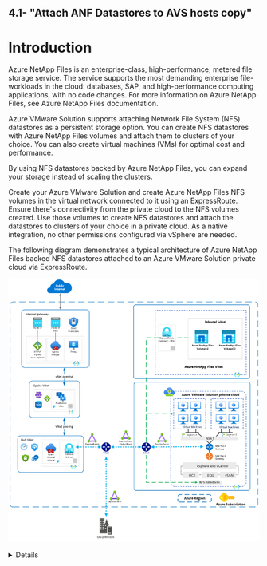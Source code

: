 4.1- "Attach ANF Datastores to AVS hosts copy"
---

# Introduction

Azure NetApp Files is an enterprise-class, high-performance, metered file storage service. The service supports the most demanding enterprise file-workloads in the cloud: databases, SAP, and high-performance computing applications, with no code changes. For more information on Azure NetApp Files, see Azure NetApp Files documentation.

Azure VMware Solution supports attaching Network File System (NFS) datastores as a persistent storage option. You can create NFS datastores with Azure NetApp Files volumes and attach them to clusters of your choice. You can also create virtual machines (VMs) for optimal cost and performance.

By using NFS datastores backed by Azure NetApp Files, you can expand your storage instead of scaling the clusters. 

Create your Azure VMware Solution and create Azure NetApp Files NFS volumes in the virtual network connected to it using an ExpressRoute. Ensure there's connectivity from the private cloud to the NFS volumes created. Use those volumes to create NFS datastores and attach the datastores to clusters of your choice in a private cloud. As a native integration, no other permissions configured via vSphere are needed.

The following diagram demonstrates a typical architecture of Azure NetApp Files backed NFS datastores attached to an Azure VMware Solution private cloud via ExpressRoute.

![](/Images\ANF/architecture.png) 

<details>

## Overview of steps that need to be done

### Azure networking 
* Create a VNET containing a gateway subnet and a delegated subnet in the same region as where your private cloud sits
* Use Azure VNET connect facility in the connectivity blade of the private cloud to create a gateway and connect it into it
 
 (Deployment for this is roughly 15 minutes)
 
 ![Lab schema](/Images/schema/VNETSDDC.png)
 
 ![Lab schema](/Images/schema/VNETSDDC2.png)

* Change the ExR GW SKU from standard to Ultra

 (Deployment for this is roughly 35 minutes)
 
 ![Lab schema](/Images/schema/VNETSDDC3.png)
 
 * Enable fastpath for the private cloud connection into that ExR GW

 (deployment is roughly 2 minutes
 
  ![Lab schema](/Images/schema/VNETSDDC4.png)
 
### Azure Netapp Files
* Create a Netapp Account
 
 
* Add a capacitypool 
* Add a volume to the capacity pool
* in the storage blade of the private cloud NFS mount the volume as a datastore

 

